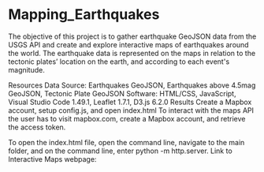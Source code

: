 # Mapping_Earthquakes
The objective of this project is to gather earthquake GeoJSON data from the USGS API and create and explore interactive maps of earthquakes around the world.
The earthquake data is represented on the maps in relation to the tectonic plates’ location on the earth, and according to each event's magnitude.

Resources
Data Source: Earthquakes GeoJSON, Earthquakes above 4.5mag GeoJSON, Tectonic Plate GeoJSON
Software: HTML/CSS, JavaScript, Visual Studio Code 1.49.1, Leaflet 1.7.1, D3.js 6.2.0
Results
Create a Mapbox account, setup config.js, and open index.html
To interact with the maps API the user has to visit mapbox.com, create a Mapbox account, and retrieve the access token.


To open the index.html file, open the command line, navigate to the main folder, and on the command line, enter python -m http.server.
Link to Interactive Maps webpage:
